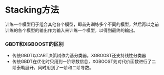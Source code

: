 # Stacking方法

训练一个模型用于组合其他各个模型，即首先训练多个不同的模型，然后再以之前训练的各个模型的输出作为输入来训练一个模型，以得到最终的输出。

### GBDT和XGBOOST的区别

* 传统GBDT以CART决策树作为基分类器，XGBOOST还支持线性分类器
* 传统GBDT在优化时只用到一阶导数信息，XGBOOST则对代价函数进行了二阶泰勒展开，同时用到了一阶和二阶导数。